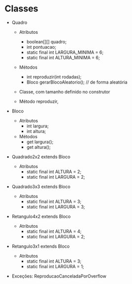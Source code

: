 # Classes

- Quadro
    - Atributos
        - boolean[][] quadro;
        - int pontuacao;
        - static final int LARGURA_MINIMA = 6;
        - static final int ALTURA_MINIMA = 6;
    - Métodos
        - int reproduzir(int rodadas);
        - Bloco gerarBlocoAleatorio(); // de forma aleatória 
        
    - Classe, com tamanho definido no construtor
    - Método reproduzir, 
    
- Bloco
    - Atributos
        - int largura;
        - int altura;
    - Métodos
        - get largura();
        - get altura();
        
- Quadrado2x2 extends Bloco
    - Atributos
        - static final int ALTURA = 2;
        - static final int LARGURA = 2;
        
- Quadrado3x3 extends Bloco
    - Atributos
        - static final int ALTURA = 3;
        - static final int LARGURA = 3;

- Retangulo4x2 extends Bloco
    - Atributos
        - static final int ALTURA = 4;
        - static final int LARGURA = 2;

- Retangulo3x1 extends Bloco
    - Atributos
        - static final int ALTURA = 3;
        - static final int LARGURA = 1;
  
- Exceções: ReproducaoCanceladaPorOverflow

